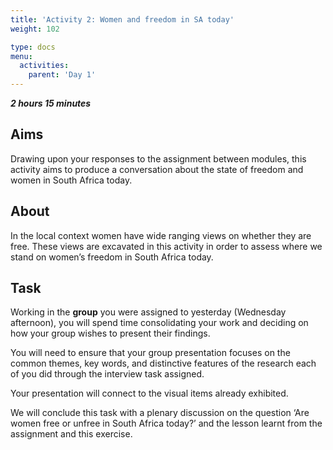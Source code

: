 ```yaml
---
title: 'Activity 2: Women and freedom in SA today'
weight: 102

type: docs
menu:
  activities:
    parent: 'Day 1'
---
```


***2 hours 15 minutes***

## Aims

Drawing upon your responses to the assignment between
modules, this activity aims to produce a conversation about the
state of freedom and women in South Africa today.

## About

In the local context women have wide ranging views on whether
they are free. These views are excavated in this activity in order
to assess where we stand on women’s freedom in South Africa
today.

## Task

Working in the **group** you were assigned to yesterday
(Wednesday afternoon), you will spend time consolidating your
work and deciding on how your group wishes to present their
findings.

You will need to ensure that your group presentation focuses on
the common themes, key words, and distinctive features of the
research each of you did through the interview task assigned.

Your presentation will connect to the visual items already
exhibited.

We will conclude this task with a plenary discussion on the
question ‘Are women free or unfree in South Africa today?’ and
the lesson learnt from the assignment and this exercise.
